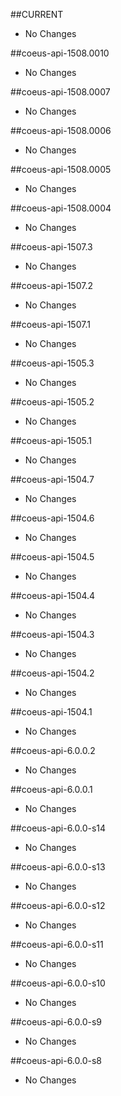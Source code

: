 

##CURRENT
* No Changes


##coeus-api-1508.0010
* No Changes


##coeus-api-1508.0007
* No Changes


##coeus-api-1508.0006
* No Changes


##coeus-api-1508.0005
* No Changes


##coeus-api-1508.0004
* No Changes


##coeus-api-1507.3
* No Changes


##coeus-api-1507.2
* No Changes


##coeus-api-1507.1
* No Changes


##coeus-api-1505.3
* No Changes


##coeus-api-1505.2
* No Changes


##coeus-api-1505.1
* No Changes


##coeus-api-1504.7
* No Changes


##coeus-api-1504.6
* No Changes


##coeus-api-1504.5
* No Changes


##coeus-api-1504.4
* No Changes


##coeus-api-1504.3
* No Changes


##coeus-api-1504.2
* No Changes


##coeus-api-1504.1
* No Changes


##coeus-api-6.0.0.2
* No Changes


##coeus-api-6.0.0.1
* No Changes


##coeus-api-6.0.0-s14
* No Changes


##coeus-api-6.0.0-s13
* No Changes


##coeus-api-6.0.0-s12
* No Changes


##coeus-api-6.0.0-s11
* No Changes


##coeus-api-6.0.0-s10
* No Changes


##coeus-api-6.0.0-s9
* No Changes


##coeus-api-6.0.0-s8
* No Changes
